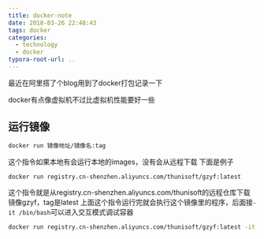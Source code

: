 ```yaml
---
title: docker-note
date: 2018-03-26 22:48:43
tags: docker
categories:
  - technology
  - docker
typora-root-url: ..
---
```

最近在阿里搭了个blog用到了docker打包记录一下

docker有点像虚拟机不过比虚拟机性能要好一些
<!--more-->

## 运行镜像
```bash
docker run 镜像地址/镜像名:tag
```
这个指令如果本地有会运行本地的images，没有会从远程下载
下面是例子
```bash
docker run registry.cn-shenzhen.aliyuncs.com/thunisoft/gzyf:latest
```
这个指令就是从registry.cn-shenzhen.aliyuncs.com/thunisoft的远程仓库下载镜像gzyf，tag是latest
上面这个指令运行完就会执行这个镜像里的程序，后面接`-it /bin/bash`可以进入交互模式调试容器
```bash
docker run registry.cn-shenzhen.aliyuncs.com/thunisoft/gzyf:latest -it /bin/bash
```